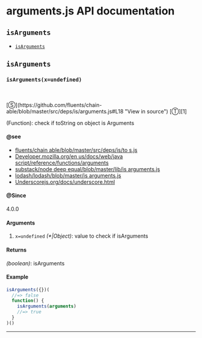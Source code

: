 # arguments.js API documentation

<!-- div class="toc-container" -->

<!-- div -->

## `isArguments`
* <a href="#isArguments"  data-meta="isArguments x undefined"  data-call="isArguments x undefined"  data-category="Methods"  data-description="Function check if toString on object is Arguments"  data-name="isArguments"  data-see="href https github com fluents chain able blob master src deps is toS js label fluents chain able blob master src deps is to s js href https developer mozilla org en US docs Web JavaScript Reference Functions arguments label Developer mozilla org en us docs web java script reference functions arguments href https github com substack node deep equal blob master lib is arguments js label substack node deep equal blob master lib is arguments js href https github com lodash lodash blob master isArguments js label lodash lodash blob master is arguments js href http underscorejs org docs underscore html section 141 label Underscorejs org docs underscore html"  data-all="meta isArguments x undefined call isArguments x undefined category Methods description Function check if toString on object is Arguments name isArguments member see href https github com fluents chain able blob master src deps is toS js label fluents chain able blob master src deps is to s js href https developer mozilla org en US docs Web JavaScript Reference Functions arguments label Developer mozilla org en us docs web java script reference functions arguments href https github com substack node deep equal blob master lib is arguments js label substack node deep equal blob master lib is arguments js href https github com lodash lodash blob master isArguments js label lodash lodash blob master is arguments js href http underscorejs org docs underscore html section 141 label Underscorejs org docs underscore html notes todos klassProps" >`isArguments`</a>

<!-- /div -->

<!-- /div -->

<!-- div class="doc-container" -->

<!-- div -->

## `isArguments`

<!-- div -->

<h3 id="isArguments" data-member="" data-category="Methods" data-name="isArguments"><code>isArguments(x=undefined)</code></h3>
<br>
<br>
[&#x24C8;](https://github.com/fluents/chain-able/blob/master/src/deps/is/arguments.js#L18 "View in source") [&#x24C9;][1]

(Function): check if toString on object is Arguments


#### @see 

* <a href="https://github.com/fluents/chain-able/blob/master/src/deps/is/toS.js" >fluents/chain able/blob/master/src/deps/is/to s.js</a>
* <a href="https://developer.mozilla.org/en-US/docs/Web/JavaScript/Reference/Functions/arguments" >Developer.mozilla.org/en us/docs/web/java script/reference/functions/arguments</a>
* <a href="https://github.com/substack/node-deep-equal/blob/master/lib/is_arguments.js" >substack/node deep equal/blob/master/lib/is arguments.js</a>
* <a href="https://github.com/lodash/lodash/blob/master/isArguments.js" >lodash/lodash/blob/master/is arguments.js</a>
* <a href="http://underscorejs.org/docs/underscore.html#section-141" >Underscorejs.org/docs/underscore.html</a>

#### @Since
4.0.0

#### Arguments
1. `x=undefined` *(&#42;|Object)*: value to check if isArguments

#### Returns
*(boolean)*: isArguments

#### Example
```js
isArguments({})(
  //=> false
  function() {
    isArguments(arguments)
    //=> true
  }
)()

```
---

<!-- /div -->

<!-- /div -->

<!-- /div -->

 [1]: #isarguments "Jump back to the TOC."
